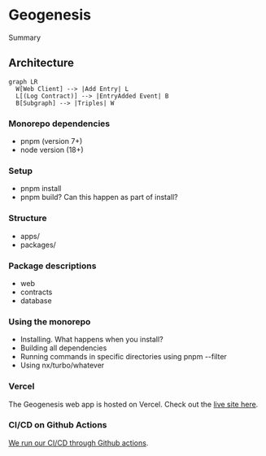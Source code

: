 # Geogenesis

Summary

## Architecture

```mermaid
graph LR
  W[Web Client] --> |Add Entry| L
  L[(Log Contract)] --> |EntryAdded Event| B
  B[Subgraph] --> |Triples| W
```

### Monorepo dependencies

- pnpm (version 7+)
- node version (18+)

### Setup

- pnpm install
- pnpm build? Can this happen as part of install?

### Structure

- apps/
- packages/

### Package descriptions

- web
- contracts
- database

### Using the monorepo

- Installing. What happens when you install?
- Building all dependencies
- Running commands in specific directories using pnpm --filter
- Using nx/turbo/whatever

### Vercel

The Geogenesis web app is hosted on Vercel. Check out the [live site here](https://geogenesis.vercel.app).

### CI/CD on Github Actions

[We run our CI/CD through Github actions](https://github.com/baiirun/geogenesis/actions).

